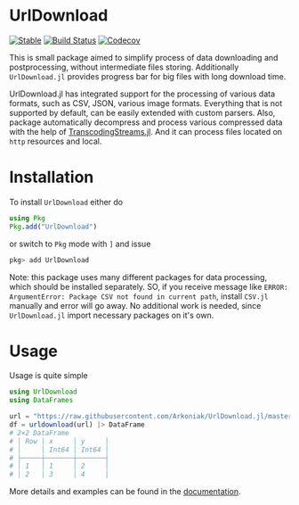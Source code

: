 # UrlDownload

[![Stable](https://img.shields.io/badge/docs-dev-blue.svg)](https://Arkoniak.github.io/UrlDownload.jl/dev)
[![Build Status](https://travis-ci.com/Arkoniak/UrlDownload.jl.svg?branch=master)](https://travis-ci.com/Arkoniak/UrlDownload.jl)
[![Codecov](https://codecov.io/gh/Arkoniak/UrlDownload.jl/branch/master/graph/badge.svg)](https://codecov.io/gh/Arkoniak/UrlDownload.jl)

This is small package aimed to simplify process of data downloading and postprocessing, without intermediate files storing. Additionally `UrlDownload.jl` provides progress bar for big files with long download time.

UrlDownload.jl has integrated support for the processing of various data formats, such as CSV, JSON, various image formats. Everything that is not supported by default, can be easily extended with custom parsers. Also, package automatically decompress and process various compressed data with the help of [TranscodingStreams.jl](https://github.com/JuliaIO/TranscodingStreams.jl). And it can process files located on `http` resources and local.

# Installation

To install `UrlDownload` either do

```julia
using Pkg
Pkg.add("UrlDownload")
```

or switch to `Pkg` mode with `]` and issue
```julia
pkg> add UrlDownload
```

Note: this package uses many different packages for data processing, which should be installed separately. SO, if you receive message like `ERROR: ArgumentError: Package CSV not found in current path`, install `CSV.jl` manually and error will go away. No additional work is needed, since `UrlDownload.jl` import necessary packages on it's own.

# Usage

Usage is quite simple

```julia
using UrlDownload
using DataFrames

url = "https://raw.githubusercontent.com/Arkoniak/UrlDownload.jl/master/data/ext.csv"
df = urldownload(url) |> DataFrame
# 2×2 DataFrame
# │ Row │ x     │ y     │
# │     │ Int64 │ Int64 │
# ├─────┼───────┼───────┤
# │ 1   │ 1     │ 2     │
# │ 2   │ 3     │ 4     │
```

More details and examples can be found in the [documentation](https://Arkoniak.github.io/UrlDownload.jl/dev).
